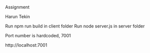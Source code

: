 Assignment

Harun Tekin

Run npm run build in client folder
Run node server.js in server folder

Port number is hardcoded, 7001

http://localhost:7001
